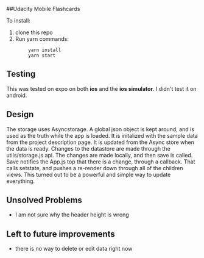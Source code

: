 ##Udacity Mobile Flashcards

To install:

1. clone this repo
2. Run yarn commands:


```
		yarn install
		yarn start
```

## Testing

This was tested on expo on both **ios** and the **ios simulator**. I didn't test it on android.

## Design

The storage uses Asyncstorage. A global json object is kept around, and is used as the truth while the app is loaded. It is initalized with the sample data from the project description page. It is updated from the Async store when the data is ready. Changes to the datastore are made through the utils/storage.js api. The changes are made locally, and then save is called. Save notifies the App.js top <App> that there is a change, through a callback. That calls setstate, and pushes a re-render down through all of the children views.  This turned out to be a powerful and simple way to update everything.


## Unsolved Problems
* I am not sure why the header height is wrong

## Left to future improvements
* there is no way to delete or edit data right now

